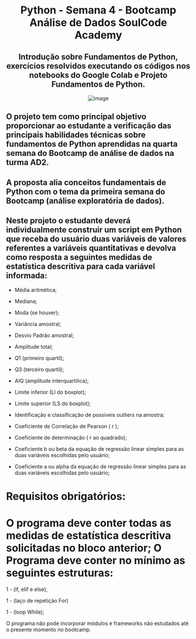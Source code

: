 <div align="center"> 
  
# Python - Semana 4 - Bootcamp Análise de Dados SoulCode Academy 

<div align="center"> 
  
## Introdução sobre Fundamentos de Python, exercícios resolvidos executando os códigos nos notebooks do Google Colab e Projeto Fundamentos de Python.

 <div align="center"> 
  
![image](https://github.com/IsabelCBarros/Python---Bootcamp---Analise-de-Dados---SoulCode/assets/100105009/e3660cde-fb2d-4615-8f5f-0f7daa192e55)

 <div align="left"> 
   
## O projeto tem como principal objetivo proporcionar ao estudante a verificação das principais habilidades técnicas sobre fundamentos de Python aprendidas na quarta semana do Bootcamp de análise de dados na turma AD2.
## A proposta alia conceitos fundamentais de Python com o tema da primeira semana do Bootcamp (análise exploratória de dados).

## Neste projeto o estudante deverá individualmente construir um script em Python que receba do usuário duas variáveis de valores referentes a variáveis quantitativas e devolva como resposta a seguintes medidas de estatística descritiva para cada variável informada:

* Média aritmética;

* Mediana;

* Moda (se houver);

* Variância amostral;

* Desvio Padrão amostral;

* Amplitude total;

* Q1 (primeiro quartil);

* Q3 (terceiro quartil);

* AIQ (amplitude interquartílica);

* Limite inferior (LI do boxplot);

* Limite superior (LS do boxplot);

* Identificação e classificação de possíveis outliers na amostra;

* Coeficiente de Correlação de Pearson ( r );

* Coeficiente de determinação ( r ao quadrado);

* Coeficiente b ou beta da equação de regressão linear simples para as duas variáveis escolhidas pelo usuário;

* Coeficiente a ou alpha da equação de regressão linear simples para as duas variáveis escolhidas pelo usuário;


# Requisitos obrigatórios:
# O programa deve conter todas as medidas de estatística descritiva solicitadas no bloco anterior; O Programa deve conter no mínimo as seguintes estruturas:

1 - (if, elif e else),

1 - (laço de repetição For)

1 - (loop While);

O programa não pode incorporar módulos e frameworks não estudados até o presente momento no bootcamp.
